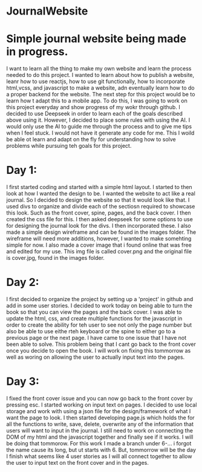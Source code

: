 # JournalWebsite
# Simple journal website being made in progress.
I want to learn all the thing to make my own website and learn the process needed to do this project. I wanted to learn about how to publish a website, leanr how to use reactjs, how to use git functionally, how to incorporate html,vcss, and javascript to make a website, adn eventually learn how to do a proper backend for the website. The next step for this project would be to learn how t adapt this to a mobile app.
To do this, I was going to work on this project everyday and show progress of my wokr through github. I decided to use Deepseek in order to learn each of the goals described above using it. However, I decided to place some rules with using the AI. I would only use the AI to guide me through the process and to give me tips when I feel stuck. I would not have it generate any code for me. This I woild be able ot learn and adapt on the fly for understanding how to solve problems while pursuing teh goals for this project.
# Day 1:
I first started coding and started with a simple html layout. I started to then look at how I wanted the design to be. I wanted the website to act like a real journal. So I decided to design the website so that it would look like that. I used divs to organize and divide each of the sectiosn required to showcase this look. Such as the front cover, spine, pages, and the back cover. I then created the css file for this. I then asked deepseek for some options to use for designing the journal look for the divs. I then incorporated these. I also made a simple design wireframe and can be found in the images folder. The wireframe will need more additions, however, I wanted to make somehting simple for now. I also made a cover image that i found online that was free and edited for my use. This img file is called cover.png and the original file is cover.jpg, found in the images folder.
# Day 2:
I first decided to organize the project by setting up a 'project' in github and add in some user stories. I decided to work today on being able to turn the book so that you can view the pages and the back cover. I was able to update the html, css, and create multiple functions for the javascript in order to create the ability for teh user to see not only the page number but also be able to use eithe rteh keyboard or the spine to either go to a previous page or the next page. I have came to one issue that I have not been able to solve. This problem being that I cant go back to the front cover once you decide to open the book. I will work on fixing this tommorrow as well as woring on allowing the user to actually input text into the pages.
# Day 3:
I fixed the front cover issue and you can now go back to the front cover by pressing esc. I started working on input text on pages. I decided to use local storage and work with using a json file for the design/framework of what I want the page to look. I then started developing page.js which holds the for all the functions to write, save, delete, overwrite any of the information that users will want to input in the journal. I still need to work on connecting the DOM of my html and the javascript together and finally see if it works. I will be doing that tommorow. For this work I made a branch under 6-... i forgot the name cause its long, but ut starts with 6. But, tommorrow will be the day I finish what seems like 4 user stories as I will all connect together to allow the user to input text on the front cover and in the pages.
